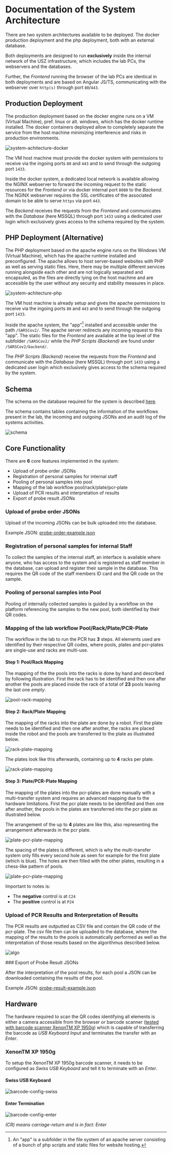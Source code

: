# Documentation of the System Architecture

There are two system architectures available to be deployed. The docker production deployment and the php deployment, both with an external database.

Both deployments are designed to run **exclusively** inside the internal network of the USZ infrastructure, which includes the lab PCs, the webservers and the databases.

Further, the _Frontend_ running the browser of the lab PCs are identical in both deployments and are based on Angular JS/TS, communicating with the webserver over `http(s)` through port `80`/`443`.

## Production Deployment

The production deployment based on the docker engine runs on a VM (Virtual Machine), pref. linux or alt. windows, which has the docker runtime installed. The docker containers deployed allow to completely separate the service from the host machine minimizing interference and risks in production environments.

![system-achitecture-docker](./system-architecture-docker.png)

The VM host machine must provide the docker system with permissions to receive via the ingoing ports `80` and `443` and to send through the outgoing port `1433`.

Inside the docker system, a dedicated local network is available allowing the NGINX webserver to forward the incoming request to the static resources for the _Frontend_ or via docker internal port `8080` to the _Backend_. The NGINX webserver requires the SSL certificates of the associated domain to be able to serve `https` via port `443`.

The _Backend_ receives the requests from the _Frontend_ and communicates with the _Database_ (here MSSQL) through port `1433` using a dedicated user login which exclusively gives access to the schema required by the system. 

## PHP Deployment (Alternative)

The PHP deployment based on the apache engine runs on the Windows VM (Virtual Machine), which has the apache runtime installed and preconfigured. The apache allows to host server-based websites with PHP as well as serving static files. Here, there may be multiple different services running alongside each other and are not logically separated and encapsuled, as the files are directly lying on the host machine and are accessible by the user without any security and stability measures in place.

![system-achitecture-php](./system-architecture-php.png)

The VM host machine is already setup and gives the apache permissions to receive via the ingoing ports `80` and `443` and to send through the outgoing port `1433`.

Inside the apache system, the "app"[^1] installed and accessible  under the path `/SARSCov2/`. The apache server redirects any incoming request to this "app". The static files for the _Frontend_ are available at the top level of the subfolder `/SARSCov2/` while the _PHP Scripts (Backend)_ are found under `/SARSCov2/backend/`.

The _PHP Scripts (Backend)_ receive the requests from the _Frontend_ and communicate with the _Database_ (here MSSQL) through port `1433` using a dedicated user login which exclusively gives access to the schema required by the system. 

[^1]: An "app" is a subfolder in the file system of an apache server consisting of a bunch of php scripts and static files for website hosting.

## Schema

The schema on the database required for the system is described [here](../sql/README.md).

The schema contains tables containing the information of the workflows present in the lab, the incoming and outgoing JSONs and an audit log of the systems activities.

![schema](./schema.png)



## Core Functionality

There are **6** core features implemented in the system:

* Upload of probe order JSONs
* Registration of personal samples for internal staff
* Pooling of personal samples into pool
* Mapping of the lab workflow pool/rack/plate/pcr-plate
* Upload of PCR results and interpretation of results
* Export of probe result JSONs

### Upload of probe order JSONs

 Upload of the incoming JSONs can be bulk uploaded into the database.

 Example JSON: [probe-order-example.json](./probe-order-example.json)

### Registration of personal samples for internal Staff

To collect the samples of the internal staff, an interface is available where anyone, who has access to the system and is registered as staff member in the database, can upload and register their sample in the database. This requires the QR code of the staff members ID card and the QR code on the sample.

### Pooling of personal samples into Pool

Pooling of internally collected samples is guided by a workflow on the platform referencing the samples to the new pool, both identified by their QR codes.

### Mapping of the lab workflow Pool/Rack/Plate/PCR-Plate

The workflow in the lab to run the PCR has **3** steps. All elements used are identified by their respective QR codes, where pools, plates and pcr-plates are single-use and racks are multi-use.

#### Step 1: Pool/Rack Mapping

The mapping of the the pools into the racks is  done by hand and described by following illustration. First the rack has to be identified and then one after another the pools are placed inside the rack of a total of **23** pools leaving the last one _empty_.

![pool-rack-mapping](./pool-rack-mapping.png)

#### Step 2: Rack/Plate Mapping

The mapping of the racks into the plate are done by a robot. First the plate needs to be identified and then one after another, the racks are placed inside the robot and the pools are transferred to the plate as illustrated below.

![rack-plate-mapping](./rack-plate-mapping-1.png)

The plates look like this afterwards, containing up to **4** racks per plate.

![rack-plate-mapping](./rack-plate-mapping-2.png)

#### Step 3: Plate/PCR-Plate Mapping

The mapping of the plates into the pcr-plates are done manually with a multi-transfer system and requires an advanced mapping due to the hardware limitations. First the pcr plate needs to be identified and then one after another, the pools in the plates are transferred into the pcr plate as illustrated below.

The arrangement of the up to **4** plates are like this, also representing the arrangement afterwards in the pcr plate.

![plate-pcr-plate-mapping](./plate-pcr-plate-mapping-1.png)

The spacing of the plates is different, which is why the multi-transfer system only fills every second hole as seen for example for the first plate (which is blue). The holes are then filled with the other plates, resulting in a chess-like pattern of pools.

![plate-pcr-plate-mapping](./plate-pcr-plate-mapping-2.png)

Important to notes is:

* The **negative** control is at `C24`
* The **positive** control is at `P24`

### Upload of PCR Results and Rnterpretation of Results

The PCR results are outputted as CSV file and contain the QR code of the pcr-plate. The csv file then can be uploaded to the database, where the mapping of the results to the pools is automatically performed as well as the interpretation of those results based on the algorithmus described below.

![algo](./algo.png)

### Export of Probe Result JSONs

After the interpretation of the pool results, for each pool a JSON can be downloaded containing the results of the pool.

 Example JSON: [probe-result-example.json](./probe-result-example.json)


## Hardware

The hardware required to scan the QR codes identifying all elements is either a camera accessible from the browser _or_ barcode scanner ([tested with barcode scanner XenonTM XP 1950g](https://www.honeywellaidc.com/en-au/-/media/en/files-public/technical-publications/barcode-scanners/xenon/1950-en-qs.pdf)) which is capable of transferring the barcode as _USB Keyboard Input_ and terminates the transfer with an _Enter_.

### XenonTM XP 1950g

To setup the XenonTM XP 1950g barcode scanner, it needs to be configured as _Swiss USB Keyboard_ and tell it to terminate with an _Enter_.

#### Swiss USB Keyboard

![barcode-config-swiss](./barcode-config-swiss.png)

#### Enter Termination

![barcode-config-enter](./barcode-config-enter.png)

_(CR) means carriage-return and is in fact: Enter_

